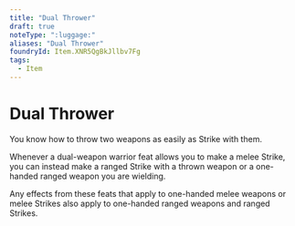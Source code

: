 ```yaml
---
title: "Dual Thrower"
draft: true
noteType: ":luggage:"
aliases: "Dual Thrower"
foundryId: Item.XNR5QgBkJllbv7Fg
tags:
  - Item
---
```


# Dual Thrower

You know how to throw two weapons as easily as Strike with them.

Whenever a dual-weapon warrior feat allows you to make a melee Strike, you can instead make a ranged Strike with a thrown weapon or a one-handed ranged weapon you are wielding.

Any effects from these feats that apply to one-handed melee weapons or melee Strikes also apply to one-handed ranged weapons and ranged Strikes.
